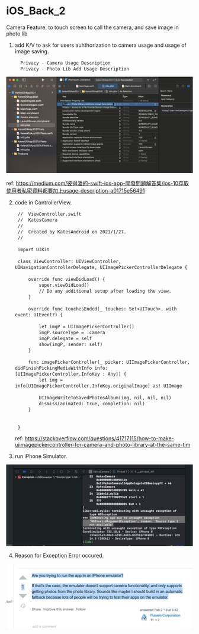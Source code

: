 # iOS_Back_2
Camera Feature: to touch screen to call the camera, and save image in photo lib

1. add K/V to ask for users auhthorization to camera usage and usage of image saving.

         Privacy - Camera Usage Description
         Privacy - Photo Lib Add Usage Description
         
         
  ![](https://raw.githubusercontent.com/QueenieCplusplus/iOS_Back_2/main/info_property_list_2.png)
  
  ref: https://medium.com/彼得潘的-swift-ios-app-開發問題解答集/ios-10存取使用者私密資料都要加上usage-description-a01715e56491
     
2. code in ControllerView.


        //  ViewController.swift
        //  KatesCamera
        //
        //  Created by KatesAndroid on 2021/1/27.
        //

        import UIKit

        class ViewController: UIViewController, UINavigationControllerDelegate, UIImagePickerControllerDelegate {

            override func viewDidLoad() {
                super.viewDidLoad()
                // Do any additional setup after loading the view.
            }

            override func touchesEnded(_ touches: Set<UITouch>, with event: UIEvent?) {

                let imgP = UIImagePickerController()
                imgP.sourceType = .camera
                imgP.delegate = self
                show(imgP, sender: self)
            }

            func imagePickerController(_ picker: UIImagePickerController, didFinishPickingMediaWithInfo info: [UIImagePickerController.InfoKey : Any]) {
                let img = info[UIImagePickerController.InfoKey.originalImage] as! UIImage

                UIImageWriteToSavedPhotosAlbum(img, nil, nil, nil)
                dismiss(animated: true, completion: nil)
            }


        }
        
    ref: https://stackoverflow.com/questions/41717115/how-to-make-uiimagepickercontroller-for-camera-and-photo-library-at-the-same-tim
        
3. run iPhone Simulator.

  ![](https://raw.githubusercontent.com/QueenieCplusplus/iOS_Back_2/main/exception.png)
  
4. Reason for Exception Error occured.

  ![](https://raw.githubusercontent.com/QueenieCplusplus/iOS_Back_2/main/reason.png)



